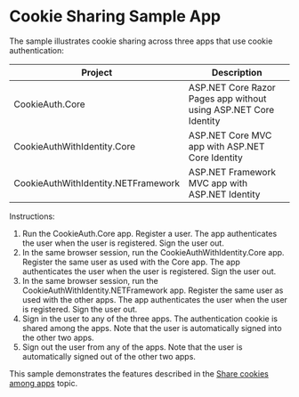 # Cookie Sharing Sample App

The sample illustrates cookie sharing across three apps that use cookie authentication:

| Project                             | Description |
| ----------------------------------- | ----------- |
| CookieAuth.Core                     | ASP.NET Core Razor Pages app without using ASP.NET Core Identity |
| CookieAuthWithIdentity.Core         | ASP.NET Core MVC app with ASP.NET Core Identity |
| CookieAuthWithIdentity.NETFramework | ASP.NET Framework MVC app with ASP.NET Identity |

Instructions:

1. Run the CookieAuth.Core app. Register a user. The app authenticates the user when the user is registered. Sign the user out.
1. In the same browser session, run the CookieAuthWithIdentity.Core app. Register the same user as used with the Core app. The app authenticates the user when the user is registered. Sign the user out.
1. In the same browser session, run the CookieAuthWithIdentity.NETFramework app. Register the same user as used with the other apps. The app authenticates the user when the user is registered. Sign the user out.
1. Sign in the user to any of the three apps. The authentication cookie is shared among the apps. Note that the user is automatically signed into the other two apps.
1. Sign out the user from any of the apps. Note that the user is automatically signed out of the other two apps.

This sample demonstrates the features described in the [Share cookies among apps](https://docs.microsoft.com/aspnet/core/security/cookie-sharing) topic.
